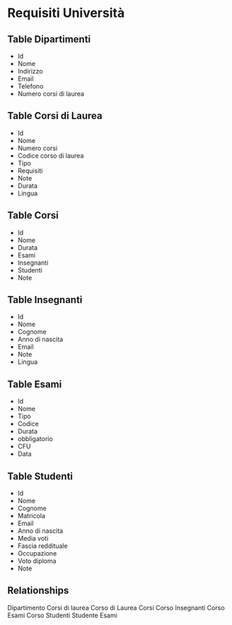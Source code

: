 <!-- 
Modellizzare la struttura di un database per memorizzare tutti i dati riguardanti una università:

sono presenti diversi Dipartimenti (es.: Lettere e Filosofia, Matematica, Ingegneria ecc.);

ogni Dipartimento offre più Corsi di Laurea (es.: Civiltà e Letterature Classiche, Informatica, Ingegneria Elettronica ecc..)

ogni Corso di Laurea prevede diversi Corsi (es.: Letteratura Latina, Sistemi Operativi 1, Analisi Matematica 2 ecc.);

ogni Corso può essere tenuto da diversi Insegnanti;

ogni Corso prevede più appelli d’Esame;

ogni Studente è iscritto ad un solo Corso di Laurea;

ogni Studente può iscriversi a più appelli di Esame;

per ogni appello d’Esame a cui lo Studente ha partecipato, è necessario memorizzare il voto ottenuto, anche se non sufficiente. Pensiamo a quali entità (tabelle) creare per il nostro database e cerchiamo poi di stabilirne le relazioni. Infine, andiamo a definire le colonne e i tipi di dato di ogni tabella.
-->

# Requisiti Università

## Table Dipartimenti
- Id
- Nome
- Indirizzo
- Email
- Telefono
- Numero corsi di laurea

## Table Corsi di Laurea
- Id
- Nome
- Numero corsi
- Codice corso di laurea
- Tipo
- Requisiti
- Note
- Durata
- Lingua

## Table Corsi
- Id
- Nome
- Durata
- Esami
- Insegnanti
- Studenti
- Note



## Table Insegnanti
- Id
- Nome
- Cognome
- Anno di nascita
- Email
- Note
- Lingua


## Table Esami
- Id
- Nome
- Tipo
- Codice
- Durata
- obbligatorio
- CFU
- Data


## Table Studenti
- Id
- Nome
- Cognome
- Matricola
- Email
- Anno di nascita
- Media voti
- Fascia reddituale
- Occupazione
- Voto diploma
- Note


## Relationships 

Dipartimento <oneToMany> Corsi di laurea 
Corso di Laurea <manyToMany> Corsi 
Corso <manyToMany> Insegnanti 
Corso <oneToMany> Esami
Corso <manyToMany> Studenti
Studente <manyToMany> Esami